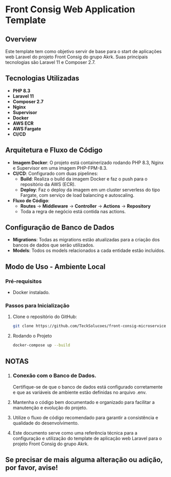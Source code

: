 # Front Consig Web Application Template

## Overview

Este template tem como objetivo servir de base para o start de aplicações web Laravel do projeto Front Consig do grupo Akrk. Suas principais tecnologias são Laravel 11 e Composer 2.7.

## Tecnologias Utilizadas

- **PHP 8.3**
- **Laravel 11**
- **Composer 2.7**
- **Nginx**
- **Supervisor**
- **Docker**
- **AWS ECR**
- **AWS Fargate**
- **CI/CD**

## Arquitetura e Fluxo de Código

- **Imagem Docker**: O projeto está containerizado rodando PHP 8.3, Nginx e Supervisor em uma imagem PHP-FPM-8.3.
- **CI/CD**: Configurado com duas pipelines:
  - **Build**: Realiza o build da imagem Docker e faz o push para o repositório da AWS (ECR).
  - **Deploy**: Faz o deploy da imagem em um cluster serverless do tipo Fargate, com serviço de load balancing e autoscaling.
- **Fluxo de Código**:
  - **Routes** -> **Middleware** -> **Controller** -> **Actions** -> **Repository**
  - Toda a regra de negócio está contida nas actions.

## Configuração de Banco de Dados

- **Migrations**: Todas as migrations estão atualizadas para a criação dos bancos de dados que serão utilizados.
- **Models**: Todos os models relacionados a cada entidade estão incluídos.

## Modo de Uso - Ambiente Local

### Pré-requisitos

- Docker instalado.

### Passos para Inicialização

1. Clone o repositório do GitHub:
   ```sh
   git clone https://github.com/TeckSolucoes/front-consig-microservices-template.git
   ```

2. Rodando o Projeto
   ```sh
   docker-compose up --build
   ```

## NOTAS

1. ### Conexão com o Banco de Dados.
    Certifique-se de que o banco de dados está configurado corretamente e que as variáveis de ambiente estão definidas no arquivo .env.

2. Mantenha o código bem documentado e organizado para facilitar a manutenção e evolução do projeto.

3. Utilize o fluxo de código recomendado para garantir a consistência e qualidade do desenvolvimento.

4. Este documento serve como uma referência técnica para a configuração e utilização do template de aplicação web Laravel para o projeto Front Consig do grupo Akrk.

## Se precisar de mais alguma alteração ou adição, por favor, avise!
